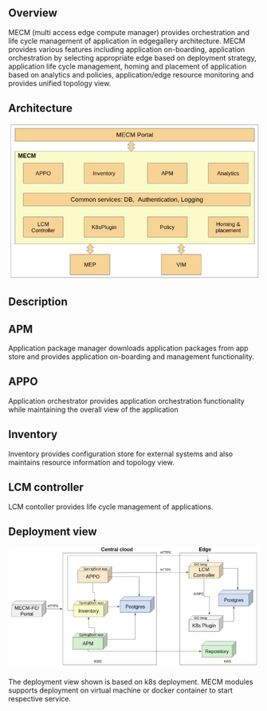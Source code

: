 ## Overview
MECM (multi access edge compute manager) provides orchestration and life cycle management of application in
 edgegallery architecture. MECM provides various features including application on-boarding, application orchestration by selecting
  appropriate edge based on deployment strategy, application life cycle management, homing and placement of application 
  based on analytics and policies, application/edge resource monitoring and provides unified topology view.
 
## Architecture
![.](/uploads/images/2020/0924/mecm-architecture.png "mecm-architecture.png")

## Description
## APM
 Application package manager downloads application packages from app store and provides application on-boarding and management functionality.
## APPO
 Application orchestrator provides application orchestration functionality while maintaining the overall view of the
  application
## Inventory
 Inventory provides configuration store for external systems and also maintains resource information and topology view.
## LCM controller
 LCM contoller provides life cycle management of applications. 

## Deployment view
![.](/uploads/images/2020/0924/mecm-deployment-overview.png "mecm-deployment-overview.png")

The deployment view shown is based on k8s deployment. MECM modules supports deployment on virtual
 machine or docker container to start respective service.
